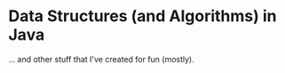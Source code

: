 # Data Structures (and Algorithms) in Java

... and other stuff that I've created for fun (mostly).
